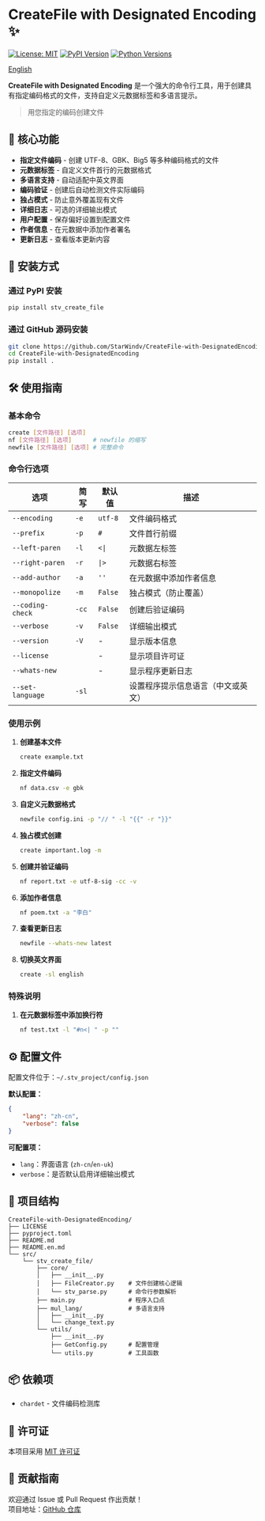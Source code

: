 # CreateFile with Designated Encoding ✨

[![License: MIT](https://img.shields.io/badge/License-MIT-yellow.svg)](https://github.com/StarWindv/CreateFile-with-DesignatedEncoding/blob/main/LICENSE)
[![PyPI Version](https://img.shields.io/pypi/v/stv_create_file)](https://pypi.org/project/stv_create_file/)
[![Python Versions](https://img.shields.io/pypi/pyversions/stv_create_file)](https://pypi.org/project/stv_create_file/)

[English](./README.en.md)

**CreateFile with Designated Encoding** 是一个强大的命令行工具，用于创建具有指定编码格式的文件，支持自定义元数据标签和多语言提示。

> 用您指定的编码创建文件

## 🌟 核心功能

- **指定文件编码** - 创建 UTF-8、GBK、Big5 等多种编码格式的文件
- **元数据标签** - 自定义文件首行的元数据格式
- **多语言支持** - 自动适配中英文界面
- **编码验证** - 创建后自动检测文件实际编码
- **独占模式** - 防止意外覆盖现有文件
- **详细日志** - 可选的详细输出模式
- **用户配置** - 保存偏好设置到配置文件
- **作者信息** - 在元数据中添加作者署名
- **更新日志** - 查看版本更新内容

## 🚀 安装方式

### 通过 PyPI 安装

```bash
pip install stv_create_file
```

### 通过 GitHub 源码安装

```bash
git clone https://github.com/StarWindv/CreateFile-with-DesignatedEncoding.git
cd CreateFile-with-DesignatedEncoding
pip install .
```

## 🛠 使用指南

### 基本命令

```bash
create [文件路径] [选项]
nf [文件路径] [选项]      # newfile 的缩写
newfile [文件路径] [选项] # 完整命令
```

### 命令行选项

| 选项               | 简写    | 默认值     | 描述                |
|------------------|-------|---------|-------------------|
| `--encoding`     | `-e`  | `utf-8` | 文件编码格式            |
| `--prefix`       | `-p`  | `#`     | 文件首行前缀            |
| `--left-paren`   | `-l`  | `<\|`   | 元数据左标签            |
| `--right-paren`  | `-r`  | `\|>`   | 元数据右标签            |
| `--add-author`   | `-a`  | `''`    | 在元数据中添加作者信息       |
| `--monopolize`   | `-m`  | `False` | 独占模式（防止覆盖）        |
| `--coding-check` | `-cc` | `False` | 创建后验证编码           |
| `--verbose`      | `-v`  | `False` | 详细输出模式            |
| `--version`      | `-V`  | -       | 显示版本信息            |
| `--license`      |       | -       | 显示项目许可证           |
| `--whats-new`    |       | -       | 显示程序更新日志          |
| `--set-language` | `-sl` |         | 设置程序提示信息语言（中文或英文） |

### 使用示例

1. **创建基本文件**
   
   ```bash
   create example.txt
   ```

2. **指定文件编码**
   
   ```bash
   nf data.csv -e gbk
   ```

3. **自定义元数据格式**
   
   ```bash
   newfile config.ini -p "// " -l "{{" -r "}}"
   ```

4. **独占模式创建**
   
   ```bash
   create important.log -m
   ```

5. **创建并验证编码**
   
   ```bash
   nf report.txt -e utf-8-sig -cc -v
   ```

6. **添加作者信息**
   
   ```bash
   nf poem.txt -a "李白"
   ```

7. **查看更新日志**
   
   ```bash
   newfile --whats-new latest
   ```

8. **切换英文界面**
   
   ```bash
   create -sl english
   ```
   
### 特殊说明

1. **在元数据标签中添加换行符**

   ```bash
   nf test.txt -l "#n<| " -p ""
   ```



## ⚙️ 配置文件

配置文件位于：`~/.stv_project/config.json`

**默认配置：**

```json
{
    "lang": "zh-cn",
    "verbose": false
}
```

**可配置项：**

- `lang`：界面语言 (`zh-cn`/`en-uk`)
- `verbose`：是否默认启用详细输出模式

## 📂 项目结构

```
CreateFile-with-DesignatedEncoding/
├── LICENSE
├── pyproject.toml
├── README.md
├── README.en.md
└── src/
    └── stv_create_file/
        ├── core/
        │   ├── __init__.py
        │   ├── FileCreator.py    # 文件创建核心逻辑
        │   └── stv_parse.py      # 命令行参数解析
        ├── main.py               # 程序入口点
        ├── mul_lang/             # 多语言支持
        │   ├── __init__.py
        │   └── change_text.py    
        └── utils/
            ├── __init__.py
            ├── GetConfig.py      # 配置管理
            └── utils.py          # 工具函数
```

## 📦 依赖项

- `chardet` - 文件编码检测库

## 📜 许可证

本项目采用 [MIT 许可证](https://github.com/StarWindv/CreateFile-with-DesignatedEncoding/blob/main/LICENSE)

## 🤝 贡献指南

欢迎通过 Issue 或 Pull Request 作出贡献！  
项目地址：[GitHub 仓库](https://github.com/StarWindv/CreateFile-with-DesignatedEncoding)
